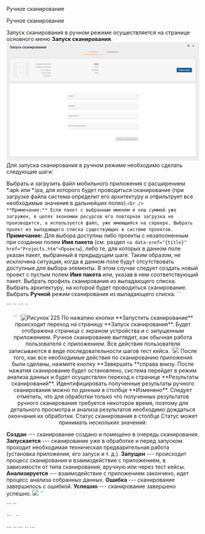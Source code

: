 
Ручное сканирование

Ручное сканирование

Запуск сканирования в ручном режиме осуществляется на странице основного
меню **Запуск сканирования**.
<img alt="Рисунок 224" src="/smimg/image78.png" />
Для запуска сканирования в ручном режиме необходимо сделать следующие
шаги:

Выбрать и загрузить файл мобильного приложения с расширением *.apk или
*.ipa, для которого будет проводиться сканирование (при загрузке файла
система определит его архитектуру и отфильтрует все необходимые значения
в дальнейших полях).`<br />
**Примечание:** Если пакет с выбранным
именем и хеш суммой уже загружен, в целях экономии ресурсов его
повторная загрузка не производится, а используется файл, уже имеющийся
на сервере.
Выбрать проект из выпадающего списка существующих в системе
проектов.`<br /> **Примечание:**
Для выбора доступны либо проекты с незаполненным при создании полем
**Имя пакета** (см.
раздел `<a data-xref="{title}" href="Projects.htm">Проекты`</a>),
либо те, для которых в данном поле указан пакет, выбранный в предыдущем
шаге. Таким образом, не исключена ситуация, когда в данном поле будут
отсутствовать доступные для выбора элементы. В этом случае следует
создать новый проект с пустым полем **Имя
пакета** или, указав в нем соответствующий пакет.
Выбрать профиль сканирования из выпадающего списка.
Выбрать архитектуру, на которой будет проводиться сканирование.
Выбрать **Ручной** режим сканирования из
выпадающего списка.
``
</li>
```
``
</ul>
```
``
<p class="a5" style="text-align: center">
```
`<img alt="Рисунок 225" src="/smimg/image79.png" />
По нажатию кнопки **Запустить
сканирование** происходит переход на страницу
**Запуск сканирования**. Будет отображена
страница с экраном устройства и с запущенным приложением. Ручное
сканирование выглядит, как обычная работа пользователя с приложением.
Все действия пользователя записываются в виде последовательности шагов
тест кейса.
`<img src="/img/image70.png" />
После того, как все необходимые действия по сканированию приложения были
сделаны, нажмите кнопку **Завершить
**справа внизу. После нажатия сканирование будет
остановлено, система перейдет в режим анализа данных и будет осуществлен
переход к странице **Результаты
сканирований**. Идентифицировать полученные результаты
ручного сканирования можно по данным в столбце
**Изменено**.
Следует отметить, что для обработки только что полученных результатов
ручного сканирования требуется некоторое время, поэтому для детального
просмотра и анализа результатов необходимо дождаться окончания их
обработки. Статус сканирования в столбце Статус может принимать
нескольких значений:

**Создан** --- сканирование создано и
помещено в очередь сканирования.
**Запускается** --- сканирование уже в
обработке и перед запуском проходит необходимая техническая
предварительная работа (установка приложения, его запуск и т. д.).
**Запущен** --- происходит процесс
сканирования и взаимодействие с приложением, в зависимости от типа
сканирования, вручную или через тест кейсы.
**Анализируется** --- взаимодействие с
приложением закончено, идет процесс анализа собранных данных.
**Ошибка** --- сканирование завершилось с
ошибкой.
**Успешно** --- сканирование завершено
успешно.
<img src="/img/image71.png" />
``
</p>
```
``
<p class="a0">
```
 
``
</p>
```
``
</body>
```
``
</html>
```
